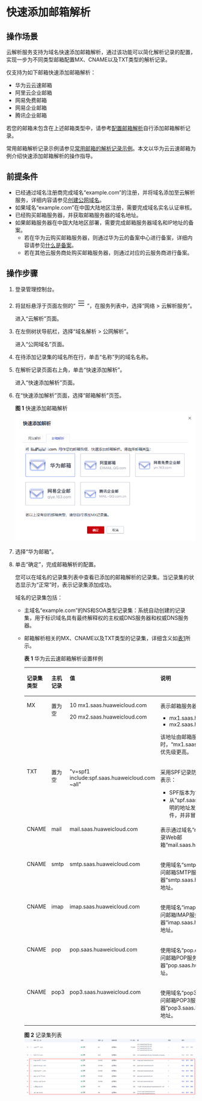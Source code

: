 # 快速添加邮箱解析<a name="dns_usermanual_06013"></a>

## 操作场景<a name="section944415363493"></a>

云解析服务支持为域名快速添加邮箱解析，通过该功能可以简化解析记录的配置，实现一步为不同类型邮箱配置MX、CNAME以及TXT类型的解析记录。

仅支持为如下邮箱快速添加邮箱解析：

-   华为云云速邮箱
-   阿里云企业邮箱
-   网易免费邮箱
-   网易企业邮箱
-   腾讯企业邮箱

若您的邮箱未包含在上述邮箱类型中，请参考[配置邮箱解析](https://support.huaweicloud.com/qs-dns/dns_qs_0004.html)自行添加邮箱解析记录。

常用邮箱解析记录示例请参见[常用邮箱的解析记录示例](https://support.huaweicloud.com/dns_faq/dns_faq_044.html)。本文以华为云云速邮箱为例介绍快速添加邮箱解析的操作指导。

## 前提条件<a name="section43061337113116"></a>

-   已经通过域名注册商完成域名“example.com”的注册，并将域名添加至云解析服务，详细内容请参见[创建公网域名](创建公网域名.md)。
-   如果域名“example.com”在中国大陆地区注册，需要完成域名实名认证审核。
-   已经购买邮箱服务器，并获取邮箱服务器的域名地址。
-   如果邮箱服务器在中国大陆地区部署，需要完成邮箱服务器域名和IP地址的备案。
    -   若在华为云购买邮箱服务器，则通过华为云的备案中心进行备案，详细内容请参见[什么是备案](https://support.huaweicloud.com/icprb-icp/zh-cn_topic_0115815923.html)。
    -   若在其他云服务商处购买邮箱服务器，则通过对应的云服务商进行备案。


## 操作步骤<a name="section228119183364"></a>

1.  登录管理控制台。
2.  将鼠标悬浮于页面左侧的“![](figures/service-list.jpg)”，在服务列表中，选择“网络  \> 云解析服务”。

    进入“云解析”页面。



1.  在左侧树状导航栏，选择“域名解析 \> 公网解析”。

    进入“公网域名”页面。


1.  在待添加记录集的域名所在行，单击“名称”列的域名名称。
2.  在解析记录页面右上角，单击“快速添加解析”。

    进入“快速添加解析”页面。

3.  在“快速添加解析”页面，选择“邮箱解析”页签。

    **图 1**  快速添加邮箱解析<a name="fig166288402210"></a>  
    ![](figures/快速添加邮箱解析.png "快速添加邮箱解析")

4.  选择“华为邮箱”。
5.  单击“确定”，完成邮箱解析的配置。

    您可以在域名的记录集列表中查看已添加的邮箱解析的记录集。当记录集的状态显示为“正常”时，表示记录集添加成功。

    域名的记录集包括：

    -   主域名“example.com”的NS和SOA类型记录集：系统自动创建的记录集，用于标识域名具有最终解释权的主权威DNS服务器和权威DNS服务器。
    -   邮箱解析相关的MX、CNAME以及TXT类型的记录集，详细含义如[表1](#table10372249149)所示。

        **表 1**  华为云云速邮箱解析设置样例

        <a name="table10372249149"></a>
        <table><thead align="left"><tr id="zh-cn_topic_0189043234_row1450642162112"><th class="cellrowborder" valign="top" width="11.08%" id="mcps1.2.5.1.1"><p id="zh-cn_topic_0189043234_p11506132119216"><a name="zh-cn_topic_0189043234_p11506132119216"></a><a name="zh-cn_topic_0189043234_p11506132119216"></a>记录集类型</p>
        </th>
        <th class="cellrowborder" valign="top" width="11.23%" id="mcps1.2.5.1.2"><p id="zh-cn_topic_0189043234_p17506142132119"><a name="zh-cn_topic_0189043234_p17506142132119"></a><a name="zh-cn_topic_0189043234_p17506142132119"></a>主机记录</p>
        </th>
        <th class="cellrowborder" valign="top" width="34.98%" id="mcps1.2.5.1.3"><p id="zh-cn_topic_0189043234_p3506221132120"><a name="zh-cn_topic_0189043234_p3506221132120"></a><a name="zh-cn_topic_0189043234_p3506221132120"></a>值</p>
        </th>
        <th class="cellrowborder" valign="top" width="42.71%" id="mcps1.2.5.1.4"><p id="zh-cn_topic_0189043234_p6506321112112"><a name="zh-cn_topic_0189043234_p6506321112112"></a><a name="zh-cn_topic_0189043234_p6506321112112"></a>说明</p>
        </th>
        </tr>
        </thead>
        <tbody><tr id="zh-cn_topic_0189043234_row1250682120214"><td class="cellrowborder" valign="top" width="11.08%" headers="mcps1.2.5.1.1 "><p id="zh-cn_topic_0189043234_p65069217215"><a name="zh-cn_topic_0189043234_p65069217215"></a><a name="zh-cn_topic_0189043234_p65069217215"></a>MX</p>
        </td>
        <td class="cellrowborder" valign="top" width="11.23%" headers="mcps1.2.5.1.2 "><p id="zh-cn_topic_0189043234_p1850692162116"><a name="zh-cn_topic_0189043234_p1850692162116"></a><a name="zh-cn_topic_0189043234_p1850692162116"></a>置为空</p>
        </td>
        <td class="cellrowborder" valign="top" width="34.98%" headers="mcps1.2.5.1.3 "><p id="zh-cn_topic_0189043234_p10232122416561"><a name="zh-cn_topic_0189043234_p10232122416561"></a><a name="zh-cn_topic_0189043234_p10232122416561"></a>10 mx1.saas.huaweicloud.com</p>
        <p id="zh-cn_topic_0189043234_p2232182495617"><a name="zh-cn_topic_0189043234_p2232182495617"></a><a name="zh-cn_topic_0189043234_p2232182495617"></a>20 mx2.saas.huaweicloud.com</p>
        </td>
        <td class="cellrowborder" valign="top" width="42.71%" headers="mcps1.2.5.1.4 "><p id="zh-cn_topic_0189043234_p5892225185720"><a name="zh-cn_topic_0189043234_p5892225185720"></a><a name="zh-cn_topic_0189043234_p5892225185720"></a>表示邮箱服务器地址为：</p>
        <a name="zh-cn_topic_0189043234_ul198176331573"></a><a name="zh-cn_topic_0189043234_ul198176331573"></a><ul id="zh-cn_topic_0189043234_ul198176331573"><li>mx1.saas.huaweicloud.com</li><li>mx2.saas.huaweicloud.com</li></ul>
        <p id="zh-cn_topic_0189043234_p112742864915"><a name="zh-cn_topic_0189043234_p112742864915"></a><a name="zh-cn_topic_0189043234_p112742864915"></a>该地址由邮箱服务商提供。在接收邮件时，“mx1.saas.huaweicloud.com”的优先级更高。</p>
        </td>
        </tr>
        <tr id="zh-cn_topic_0189043234_row2506152122115"><td class="cellrowborder" valign="top" width="11.08%" headers="mcps1.2.5.1.1 "><p id="zh-cn_topic_0189043234_p15506172117214"><a name="zh-cn_topic_0189043234_p15506172117214"></a><a name="zh-cn_topic_0189043234_p15506172117214"></a>TXT</p>
        </td>
        <td class="cellrowborder" valign="top" width="11.23%" headers="mcps1.2.5.1.2 "><p id="zh-cn_topic_0189043234_p1550613213214"><a name="zh-cn_topic_0189043234_p1550613213214"></a><a name="zh-cn_topic_0189043234_p1550613213214"></a>置为空</p>
        </td>
        <td class="cellrowborder" valign="top" width="34.98%" headers="mcps1.2.5.1.3 "><p id="zh-cn_topic_0189043234_p1423216247567"><a name="zh-cn_topic_0189043234_p1423216247567"></a><a name="zh-cn_topic_0189043234_p1423216247567"></a>"v=spf1 include:spf.saas.huaweicloud.com ~all"</p>
        </td>
        <td class="cellrowborder" valign="top" width="42.71%" headers="mcps1.2.5.1.4 "><p id="zh-cn_topic_0189043234_p9632212101117"><a name="zh-cn_topic_0189043234_p9632212101117"></a><a name="zh-cn_topic_0189043234_p9632212101117"></a>采用SPF记录防范垃圾邮件，该记录值表示：</p>
        <a name="zh-cn_topic_0189043234_ul838213208113"></a><a name="zh-cn_topic_0189043234_ul838213208113"></a><ul id="zh-cn_topic_0189043234_ul838213208113"><li>SPF版本为“spf1”。</li><li>从“spf.saas.huaweicloud.com”声明的地址发出的邮件都是合法邮件，并非冒充的垃圾邮件。</li></ul>
        </td>
        </tr>
        <tr id="zh-cn_topic_0189043234_row1506182152111"><td class="cellrowborder" valign="top" width="11.08%" headers="mcps1.2.5.1.1 "><p id="zh-cn_topic_0189043234_p1650714213212"><a name="zh-cn_topic_0189043234_p1650714213212"></a><a name="zh-cn_topic_0189043234_p1650714213212"></a>CNAME</p>
        </td>
        <td class="cellrowborder" valign="top" width="11.23%" headers="mcps1.2.5.1.2 "><p id="zh-cn_topic_0189043234_p5186181113561"><a name="zh-cn_topic_0189043234_p5186181113561"></a><a name="zh-cn_topic_0189043234_p5186181113561"></a>mail</p>
        </td>
        <td class="cellrowborder" valign="top" width="34.98%" headers="mcps1.2.5.1.3 "><p id="zh-cn_topic_0189043234_p323215246564"><a name="zh-cn_topic_0189043234_p323215246564"></a><a name="zh-cn_topic_0189043234_p323215246564"></a>mail.saas.huaweicloud.com</p>
        </td>
        <td class="cellrowborder" valign="top" width="42.71%" headers="mcps1.2.5.1.4 "><p id="zh-cn_topic_0189043234_p16507152117214"><a name="zh-cn_topic_0189043234_p16507152117214"></a><a name="zh-cn_topic_0189043234_p16507152117214"></a>表示通过域名“mail.example.com”登录Web邮箱“mail.saas.huaweicloud.com”。</p>
        </td>
        </tr>
        <tr id="zh-cn_topic_0189043234_row209534515559"><td class="cellrowborder" valign="top" width="11.08%" headers="mcps1.2.5.1.1 "><p id="zh-cn_topic_0189043234_p169617459554"><a name="zh-cn_topic_0189043234_p169617459554"></a><a name="zh-cn_topic_0189043234_p169617459554"></a>CNAME</p>
        </td>
        <td class="cellrowborder" valign="top" width="11.23%" headers="mcps1.2.5.1.2 "><p id="zh-cn_topic_0189043234_p118620117565"><a name="zh-cn_topic_0189043234_p118620117565"></a><a name="zh-cn_topic_0189043234_p118620117565"></a>smtp</p>
        </td>
        <td class="cellrowborder" valign="top" width="34.98%" headers="mcps1.2.5.1.3 "><p id="zh-cn_topic_0189043234_p6232172495616"><a name="zh-cn_topic_0189043234_p6232172495616"></a><a name="zh-cn_topic_0189043234_p6232172495616"></a>smtp.saas.huaweicloud.com</p>
        </td>
        <td class="cellrowborder" valign="top" width="42.71%" headers="mcps1.2.5.1.4 "><p id="zh-cn_topic_0189043234_p196184516556"><a name="zh-cn_topic_0189043234_p196184516556"></a><a name="zh-cn_topic_0189043234_p196184516556"></a>使用域名“smtp.example.com”作为访问邮箱SMTP服务器“smtp.saas.huaweicloud.com”的地址。</p>
        </td>
        </tr>
        <tr id="zh-cn_topic_0189043234_row16739449115515"><td class="cellrowborder" valign="top" width="11.08%" headers="mcps1.2.5.1.1 "><p id="zh-cn_topic_0189043234_p18739949105514"><a name="zh-cn_topic_0189043234_p18739949105514"></a><a name="zh-cn_topic_0189043234_p18739949105514"></a>CNAME</p>
        </td>
        <td class="cellrowborder" valign="top" width="11.23%" headers="mcps1.2.5.1.2 "><p id="zh-cn_topic_0189043234_p17186111165614"><a name="zh-cn_topic_0189043234_p17186111165614"></a><a name="zh-cn_topic_0189043234_p17186111165614"></a>imap</p>
        </td>
        <td class="cellrowborder" valign="top" width="34.98%" headers="mcps1.2.5.1.3 "><p id="zh-cn_topic_0189043234_p3232324105617"><a name="zh-cn_topic_0189043234_p3232324105617"></a><a name="zh-cn_topic_0189043234_p3232324105617"></a>imap.saas.huaweicloud.com</p>
        </td>
        <td class="cellrowborder" valign="top" width="42.71%" headers="mcps1.2.5.1.4 "><p id="zh-cn_topic_0189043234_p8739184945517"><a name="zh-cn_topic_0189043234_p8739184945517"></a><a name="zh-cn_topic_0189043234_p8739184945517"></a>使用域名“imap.example.com”作为访问邮箱IMAP服务器“imap.saas.huaweicloud.com”的地址。</p>
        </td>
        </tr>
        <tr id="zh-cn_topic_0189043234_row28392051105514"><td class="cellrowborder" valign="top" width="11.08%" headers="mcps1.2.5.1.1 "><p id="zh-cn_topic_0189043234_p88392515555"><a name="zh-cn_topic_0189043234_p88392515555"></a><a name="zh-cn_topic_0189043234_p88392515555"></a>CNAME</p>
        </td>
        <td class="cellrowborder" valign="top" width="11.23%" headers="mcps1.2.5.1.2 "><p id="zh-cn_topic_0189043234_p218619118561"><a name="zh-cn_topic_0189043234_p218619118561"></a><a name="zh-cn_topic_0189043234_p218619118561"></a>pop</p>
        </td>
        <td class="cellrowborder" valign="top" width="34.98%" headers="mcps1.2.5.1.3 "><p id="zh-cn_topic_0189043234_p3232112475614"><a name="zh-cn_topic_0189043234_p3232112475614"></a><a name="zh-cn_topic_0189043234_p3232112475614"></a>pop.saas.huaweicloud.com</p>
        </td>
        <td class="cellrowborder" valign="top" width="42.71%" headers="mcps1.2.5.1.4 "><p id="zh-cn_topic_0189043234_p2839451195513"><a name="zh-cn_topic_0189043234_p2839451195513"></a><a name="zh-cn_topic_0189043234_p2839451195513"></a>使用域名“pop.example.com”作为访问邮箱POP服务器“pop.saas.huaweicloud.com”的地址。</p>
        </td>
        </tr>
        <tr id="zh-cn_topic_0189043234_row18295124715519"><td class="cellrowborder" valign="top" width="11.08%" headers="mcps1.2.5.1.1 "><p id="zh-cn_topic_0189043234_p7295147165520"><a name="zh-cn_topic_0189043234_p7295147165520"></a><a name="zh-cn_topic_0189043234_p7295147165520"></a>CNAME</p>
        </td>
        <td class="cellrowborder" valign="top" width="11.23%" headers="mcps1.2.5.1.2 "><p id="zh-cn_topic_0189043234_p181861611155618"><a name="zh-cn_topic_0189043234_p181861611155618"></a><a name="zh-cn_topic_0189043234_p181861611155618"></a>pop3</p>
        </td>
        <td class="cellrowborder" valign="top" width="34.98%" headers="mcps1.2.5.1.3 "><p id="zh-cn_topic_0189043234_p12232624125614"><a name="zh-cn_topic_0189043234_p12232624125614"></a><a name="zh-cn_topic_0189043234_p12232624125614"></a>pop3.saas.huaweicloud.com</p>
        </td>
        <td class="cellrowborder" valign="top" width="42.71%" headers="mcps1.2.5.1.4 "><p id="zh-cn_topic_0189043234_p529513475555"><a name="zh-cn_topic_0189043234_p529513475555"></a><a name="zh-cn_topic_0189043234_p529513475555"></a>使用域名“pop3.example.com”作为访问邮箱POP3服务器“pop3.saas.huaweicloud.com”的地址。</p>
        </td>
        </tr>
        </tbody>
        </table>

        **图 2**  记录集列表<a name="fig20232115016323"></a>  
        ![](figures/记录集列表-8.png "记录集列表-8")



